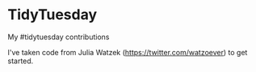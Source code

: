 # TidyTuesday
My #tidytuesday contributions

I've taken code from Julia Watzek (https://twitter.com/watzoever) to get started.
